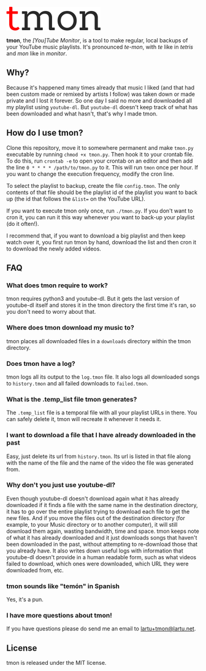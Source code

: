 ![tmon](logo.png)

**tmon**, the *[You]Tube Monitor*, is a tool to make regular, local backups of
your YouTube music playlists. It's pronounced *te-mon*, with *te* like in *tetris*
and *mon* like in *monitor*.

## Why?

Because it's happened many times already that music I liked (and that had been
custom made or remixed by artists I follow) was taken down or made private and
I lost it forever. So one day I said no more and downloaded all my playlist
using `youtube-dl`. But `youtube-dl` doesn't keep track of what has been
downloaded and what hasn't, that's why I made tmon.

## How do I use tmon?

Clone this repository, move it to somewhere permanent and make `tmon.py`
executable by running `chmod +x tmon.py`. Then hook it to your crontab file.
To do this, run `crontab -e` to open your crontab on an editor and then
add the line `0 * * * * /path/to/tmon.py` to it. This will run `tmon` once per
hour. If you want to change the execution frequency, modify the cron line.

To select the playlist to backup, create the file `config.tmon`. The only contents
of that file should be the playlist id of the playlist you want to back up (the
id that follows the `&list=` on the YouTube URL).

If you want to execute tmon only once, run `./tmon.py`. If you don't want to
cron it, you can run it this way whenever you want to back-up your playlist
(do it often!).

I recommend that, if you want to download a big playlist and then keep watch over it,
you first run tmon by hand, download the list and then cron it to download the newly
added videos.

## FAQ

### What does tmon require to work?

tmon requires python3 and youtube-dl. But it gets the last version of youtube-dl
itself and stores it in the tmon directory the first time it's ran, so you don't
need to worry about that.

### Where does tmon download my music to?

tmon places all downloaded files in a `downloads` directory within the tmon
directory.

### Does tmon have a log?

tmon logs all its output to the `log.tmon` file. It also logs all downloaded
songs to `history.tmon` and all failed downloads to `failed.tmon`.

### What is the .temp_list file tmon generates?

The `.temp_list` file is a temporal file with all your playlist URLs in there.
You can safely delete it, tmon will recreate it whenever it needs it.

### I want to download a file that I have already downloaded in the past

Easy, just delete its url from `history.tmon`. Its url is listed in that file
along with the name of the file and the name of the video the file was generated from. 

### Why don't you just use youtube-dl?

Even though youtube-dl doesn't download again what it has already downloaded if it finds
a file with the same name in the destination directory, it has to go over the entire
playlist trying to download each file to get the new files. And if you move the files out
of the destination directory (for example, to your Music directory or to another computer),
it will still download them again, wasting bandwidth, time and space. tmon keeps note of
what it has already downloaded and it just downloads songs that haven't been downloaded in
the past, without attempting to re-download those that you already have. It also writes
down useful logs with information that youtube-dl doesn't provide in a human readable form,
such as what videos failed to download, which ones were downloaded, which URL they were
downloaded from, etc.

### tmon sounds like "temón" in Spanish

Yes, it's a pun.

### I have more questions about tmon!

If you have questions please do send me an email to [lartu+tmon@lartu.net](mailto:lartu+tmon@lartu.net).

## License

tmon is released under the MIT license.
